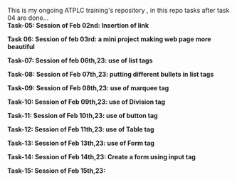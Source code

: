 
This is my ongoing ATPLC training's repository , in this repo tasks after task 04 are done...
<br> 
<b>
Task-05: Session of Feb 02nd: Insertion of link <br> 

Task 06: Session of feb 03rd: a mini project making web page more beautiful <br>

Task-07: Session of feb 06th,23: use of list tags <br>

Task-08: Session of Feb 07th,23: putting different bullets in list tags    <br> 

Task-09: Session of Feb 08th,23:  use of marquee tag <br>

Task-10: Session of Feb 09th,23: use of Division tag <br> 

Task-11: Session of Feb 10th,23: use of button tag <br> 

Task-12: Session of Feb 11th,23: use of Table tag <br>  

Task-13: Session of Feb 13th,23: use of Form tag <br> 

Task-14: Session of Feb 14th,23: Create a form using input tag <br> 

Task-15: Session of Feb 15th,23: 
